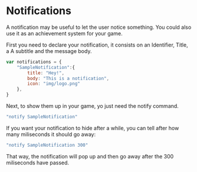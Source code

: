 # Notifications

A notification may be useful to let the user notice something. You could also use it as an achievement system for your game.

First you need to declare your notification, it consists on an Identifier, Title, a A subtitle and the message body.

```javascript
var notifications = {
    "SampleNotification":{
        title: "Hey!",
        body: "This is a notification",
        icon: "img/logo.png"
    },
}
```

Next, to show them up in your game, yo just need the notify command.

```javascript
"notify SampleNotification"
```

If you want your notification to hide after a while, you can tell after how many miliseconds it should go away:

```javascript
"notify SampleNotification 300"
```

That way, the notification will pop up and then go away after the 300 miliseconds have passed.

